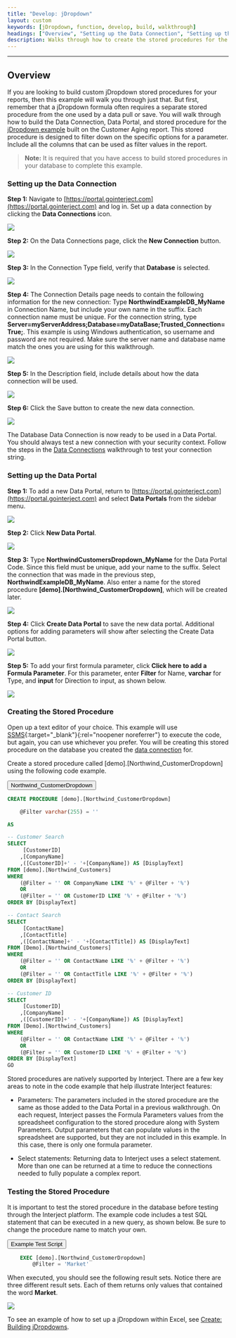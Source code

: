 ```yaml
---
title: "Develop: jDropdown"
layout: custom
keywords: [jDropdown, function, develop, build, walkthrough]
headings: ["Overview", "Setting up the Data Connection", "Setting up the Data Portal", "Creating the Stored Procedure", "Testing the Stored Procedure"]
description: Walks through how to create the stored procedures for the jDropdowns built in the customer aging create report.
---
```

* * *

## Overview

 If you are looking to build custom jDropdown stored procedures for your reports, then this example will walk you through just that. But first, remember that a jDropdown formula often requires a separate stored procedure from the one used by a data pull or save. You will walk through how to build the Data Connection, Data Portal, and stored procedure for the [jDropdown example](/wGetStarted/L-Create-Dropdowns.html) built on the Customer Aging report. This stored procedure is designed to filter down on the specific options for a parameter. Include all the columns that can be used as filter values in the report.

<blockquote class=highlight_note>
<b>Note:</b> It is required that you have access to build stored procedures in your database to complete this example.
</blockquote>

### Setting up the Data Connection

**Step 1:** Navigate to [https://portal.gointerject.com](https://portal.gointerject.com) and log in. Set up a data connection by clicking the **Data Connections** icon.

![](/images/L-Dev-CustAging/01.jpg)
<br>

**Step 2:** On the Data Connections page, click the **New Connection** button.

![](/images/L-Dev-CustAging/02.jpg)
<br>

**Step 3:** In the Connection Type field, verify that **Database** is selected.

![](/images/L-Dev-CustAging/03.jpg)
<br>

**Step 4:** The Connection Details page needs to contain the following information for the new connection: Type **NorthwindExampleDB_MyName** in Connection Name, but include your own name in the suffix. Each connection name must be unique. For the connection string, type **Server=myServerAddress;Database=myDataBase;Trusted_Connection=True;**. This example is using Windows authentication, so username and password are not required. Make sure the server name and database name match the ones you are using for this walkthrough.

![](/images/L-Dev-CustAging/04.jpg)
<br>

**Step 5:** In the Description field, include details about how the data connection will be used.

![](/images/L-Dev-CustAging/05.jpg)
<br>

**Step 6:** Click the Save button to create the new data connection.

![](/images/L-Dev-CustAging/06.jpg)
<br>

The Database Data Connection is now ready to be used in a Data Portal. You should always test a new connection with your security context. Follow the steps in the [Data Connections](/wPortal/Data-Connections.html) walkthrough to test your connection string.

### Setting up the Data Portal

**Step 1:** To add a new Data Portal, return to [https://portal.gointerject.com](https://portal.gointerject.com) and select **Data Portals** from the sidebar menu.

![](/images/L-Dev-CustAging/07.jpg)
<br>

**Step 2:** Click **New Data Portal**.

![](/images/L-Dev-CustAging/08.jpg)
<br>

**Step 3:** Type **NorthwindCustomersDropdown_MyName** for the Data Portal Code. Since this field must be unique, add your name to the suffix. Select the connection that was made in the previous step, **NorthwindExampleDB_MyName**. Also enter a name for the stored procedure **\[demo\].\[Northwind_CustomerDropdown\]**, which will be created later.

![](/images/L-Dev-Dropdowns/01.png)
<br>

**Step 4:** Click **Create Data Portal** to save the new data portal. Additional options for adding parameters will show after selecting the Create Data Portal button.

![](/images/L-Dev-Dropdowns/02.png)
<br>

**Step 5:** To add your first formula parameter, click **Click here to add a Formula Parameter**. For this parameter, enter **Filter** for Name, **varchar** for Type, and **input** for Direction to input, as shown below.

![](/images/L-Dev-Dropdowns/03.png)
<br>

### Creating the Stored Procedure

Open up a text editor of your choice. This example will use [SSMS](https://docs.microsoft.com/en-us/sql/ssms/download-sql-server-management-studio-ssms?view=sql-server-2017){:target="_blank"}{:rel="noopener noreferrer"} to execute the code, but again, you can use whichever you prefer. You will be creating this stored procedure on the database you created the [data connection](/wGetStarted/L-Dev-jDropdowns.html#setting-up-the-data-connection) for.

Create a stored procedure called [demo].[Northwind_CustomerDropdown] using the following code example.

<button class = "collapsible"> Northwind_CustomerDropdown </button>
<div markdown="1" class="panel">

```sql
CREATE PROCEDURE [demo].[Northwind_CustomerDropdown]

	@Filter varchar(255) = ''

AS

-- Customer Search
SELECT
	 [CustomerID]
	,[CompanyName]
	,([CustomerID]+' - '+[CompanyName]) AS [DisplayText]
FROM [demo].[Northwind_Customers]
WHERE
	(@Filter = '' OR CompanyName LIKE '%' + @Filter + '%')
	OR
	(@Filter = '' OR CustomerID LIKE '%' + @Filter + '%')
ORDER BY [DisplayText]

-- Contact Search
SELECT
	 [ContactName]	
	,[ContactTitle]
	,([ContactName]+' - '+[ContactTitle]) AS [DisplayText]
FROM [Demo].[Northwind_Customers]
WHERE
	(@Filter = '' OR ContactName LIKE '%' + @Filter + '%')
	OR
	(@Filter = '' OR ContactTitle LIKE '%' + @Filter + '%')
ORDER BY [DisplayText]

-- Customer ID
SELECT
	 [CustomerID]	
	,[CompanyName]
	,([CustomerID]+' - '+[CompanyName]) AS [DisplayText]
FROM [Demo].[Northwind_Customers]
WHERE
	(@Filter = '' OR ContactName LIKE '%' + @Filter + '%')
	OR
	(@Filter = '' OR CustomerID LIKE '%' + @Filter + '%')
ORDER BY [DisplayText]
GO

```

</div>

Stored procedures are natively supported by Interject. There are a few key areas to note in the code example that help illustrate Interject features:

* Parameters: The parameters included in the stored procedure are the same as those added to the Data Portal in a previous walkthrough. On each request, Interject passes the Formula Parameters values from the spreadsheet configuration to the stored procedure along with System Parameters. Output parameters that can populate values in the spreadsheet are supported, but they are not included in this example. In this case, there is only one formula parameter.

* Select statements: Returning data to Interject uses a select statement. More than one can be returned at a time to reduce the connections needed to fully populate a complex report.

### Testing the Stored Procedure

It is important to test the stored procedure in the database before testing through the Interject platform. The example code includes a test SQL statement that can be executed in a new query, as shown below. Be sure to change the procedure name to match your own.

<button class="collapsible">Example Test Script</button>
<div markdown="1" class="panel">

```sql
	EXEC [demo].[Northwind_CustomerDropdown]
		@Filter = 'Market'
```

</div>

When executed, you should see the following result sets. Notice there are three different result sets. Each of them returns only values that contained the word **Market**.

![](/images/L-Dev-Dropdowns/TestStoreProcedureResult.png)
<br>

To see an example of how to set up a jDropdown within Excel, see [Create: Building jDropdowns](/wGetStarted/L-Create-Dropdowns.html).
